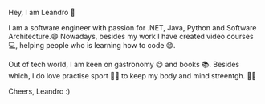  Hey, I am Leandro 👋
 
 I am a software engineer with passion for .NET, Java, Python and Software Architecture.😄
 Nowadays, besides my work I have created video courses 💻, helping people who is learning how to code 😄.
 
 Out of tech world, I am keen on gastronomy 😋 and books 📚. Besides which, I do love practise sport 🏃🏻 to keep my body and mind streentgh. 💪😄
 
 Cheers, Leandro :) 

<!--
**OLeandroRodrigues/OLeandroRodrigues** is a ✨ _special_ ✨ repository because its `README.md` (this file) appears on your GitHub profile.

Here are some ideas to get you started:

- 🔭 I’m currently working on ...
- 🌱 I’m currently learning ...
- 👯 I’m looking to collaborate on ...
- 🤔 I’m looking for help with ...
- 💬 Ask me about ...
- 📫 How to reach me: ...
- 😄 Pronouns: ...
- ⚡ Fun fact: ...
-->
